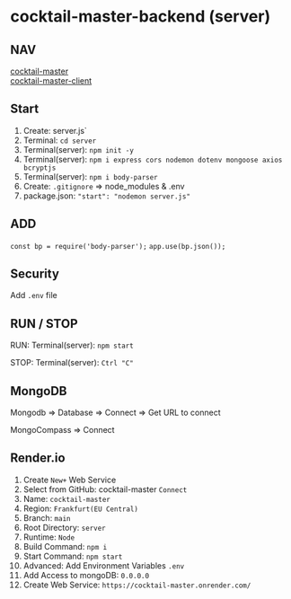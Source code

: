 # cocktail-master-backend (server)

## NAV

[cocktail-master](https://github.com/VMO2020/cocktail-master)  
[cocktail-master-client](https://github.com/VMO2020/cocktail-master/blob/main/client/FRONTEND.md)  

## Start

1. Create: server.js`
2. Terminal: `cd server`
3. Terminal(server): `npm init -y`
4. Terminal(server): `npm i express cors nodemon dotenv mongoose axios bcryptjs`
5. Terminal(server): `npm i body-parser`
6. Create: `.gitignore` => node_modules & .env
7. package.json: `"start": "nodemon server.js"`

## ADD

`const bp = require('body-parser');`
`app.use(bp.json());`

## Security

Add `.env` file

## RUN / STOP

RUN: Terminal(server): `npm start`  

STOP: Terminal(server): `Ctrl "C"`

## MongoDB

Mongodb => Database => Connect => Get URL to connect

MongoCompass => Connect

## Render.io

1. Create `New+` Web Service
2. Select from GitHub:  cocktail-master `Connect`
3. Name: `cocktail-master`
4. Region: `Frankfurt(EU Central)`
5. Branch: `main`
6. Root Directory: `server`
7. Runtime: `Node`
8. Build Command: `npm i`
9. Start Command: `npm start`
10. Advanced: Add Environment Variables `.env`
11. Add Access to mongoDB: `0.0.0.0`
12. Create Web Service: `https://cocktail-master.onrender.com/`
